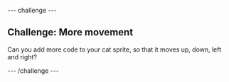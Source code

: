 --- challenge ---
## Challenge: More movement
Can you add more code to your cat sprite, so that it moves up, down, left and right?




--- /challenge ---